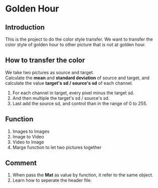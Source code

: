 Golden Hour 
====
## Introduction
This is the project to do the color style transfer. We want to transfer the color style of golden hour to other picture that is not at golden hour.

## How to transfer the color
We take two pictures as source and target.  
Calculate the **mean** and **standard deviation** of source and target, and calculate the value **target's sd / source's sd** of each channel.
1. For each channel in target, every pixel minus the target sd.
2. And then multiple the target's sd / source's sd.
3. Last add the source sd, and control than in the range of 0 to 255.

## Function
1. Images to Images
2. Image to Video
3. Video to Image
4. Marge function to let two pictures together
## Comment
1. When pass the **Mat** as value by function, it refer to the same object.
2. Learn how to seperate the header file.